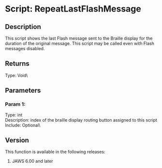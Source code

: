# Script: RepeatLastFlashMessage

## Description

This script shows the last Flash message sent to the Braille display for
the duration of the original message. This script may be called even
with Flash messages disabled.

## Returns

Type: Void\

## Parameters

### Param 1:

Type: int\
Description: index of the braille display routing button assigned to
this script\
Include: Optional\

## Version

This function is available in the following releases:

1.  JAWS 6.00 and later
